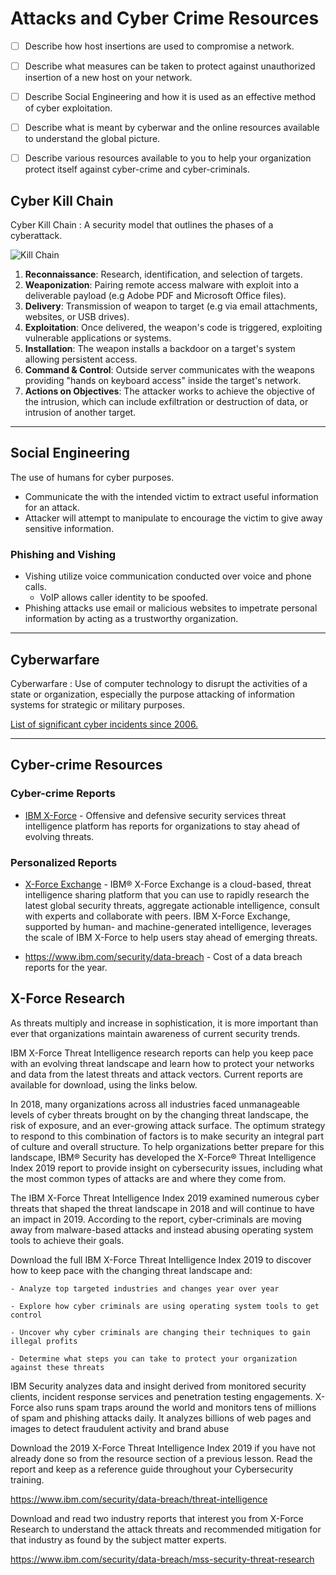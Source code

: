 
# Attacks and Cyber Crime Resources

- [ ] Describe how host insertions are used to compromise a network.
- [ ] Describe what measures can be taken to protect against unauthorized insertion of a new host on your network.

- [ ] Describe Social Engineering and how it is used as an effective method of cyber exploitation.

- [ ] Describe what is meant by cyberwar and the online resources available to understand the global picture.

- [ ] Describe various resources available to you to help your organization protect itself against cyber-crime and cyber-criminals.

## Cyber Kill Chain

Cyber Kill Chain
: A security model that outlines the phases of a cyberattack.

![Kill Chain](https://images.idgesg.net/images/article/2017/11/cyber-kill-chain-infographic-100741032-large.jpg)

1. **Reconnaissance**: Research, identification, and selection of targets.
2. **Weaponization**: Pairing remote access malware with exploit into a deliverable payload (e.g Adobe PDF and Microsoft Office files).
3. **Delivery**: Transmission of weapon to target (e.g via email attachments, websites, or USB drives).
4. **Exploitation**: Once delivered, the weapon's code is triggered, exploiting vulnerable applications or systems.
5. **Installation**: The weapon installs a backdoor on a target's system allowing persistent access.
6. **Command & Control**: Outside server communicates with the weapons providing "hands on keyboard access" inside the target's network.
7. **Actions on Objectives**: The attacker works to achieve the objective of the intrusion, which can include exfiltration or destruction of data, or intrusion of another target.

---

## Social Engineering

The use of humans for cyber purposes.

- Communicate the with the intended victim to extract useful information for an attack.
- Attacker will attempt to manipulate to encourage the victim to give away sensitive information.

### Phishing and Vishing

- Vishing utilize voice communication conducted over voice and phone calls.
  - VoIP allows caller identity to be spoofed.
- Phishing attacks use email or malicious websites to impetrate personal information by acting as a trustworthy organization.

---

## Cyberwarfare

Cyberwarfare
: Use of computer technology to disrupt the activities of a state or organization, especially the purpose attacking of information systems for strategic or military purposes.

[List of significant cyber incidents since 2006.](https://www.csis.org/programs/strategic-technologies-program/significant-cyber-incidents)

---

## Cyber-crime Resources

### Cyber-crime Reports

- [IBM X-Force](https://www.ibm.com/security/xforce) - Offensive and defensive security services threat intelligence platform has reports for organizations to stay ahead of evolving threats.

### Personalized Reports

- [X-Force Exchange](https://exchange.xforce.ibmcloud.com/) - IBM® X-Force Exchange is a cloud-based, threat intelligence sharing platform that you can use to rapidly research the latest global security threats, aggregate actionable intelligence, consult with experts and collaborate with peers. IBM X-Force Exchange, supported by human- and machine-generated intelligence, leverages the scale of IBM X-Force to help users stay ahead of emerging threats.

- <https://www.ibm.com/security/data-breach> - Cost of a data breach reports for the year.

## X-Force Research

As threats multiply and increase in sophistication, it is more important than ever that organizations maintain awareness of current security trends.

IBM X-Force Threat Intelligence research reports can help you keep pace with an evolving threat landscape and learn how to protect your networks and data from the latest threats and attack vectors. Current reports are available for download, using the links below.

In 2018, many organizations across all industries faced unmanageable levels of cyber threats brought on by the changing threat landscape, the risk of exposure, and an ever-growing attack surface. The optimum strategy to respond to this combination of factors is to make security an integral part of culture and overall structure. To help organizations better prepare for this landscape, IBM® Security has developed the X-Force® Threat Intelligence Index 2019 report to provide insight on cybersecurity issues, including what the most common types of attacks are and where they come from.

The IBM X-Force Threat Intelligence Index 2019 examined numerous cyber threats that shaped the threat landscape in 2018 and will continue to have an impact in 2019. According to the report, cyber-criminals are moving away from malware-based attacks and instead abusing operating system tools to achieve their goals.

Download the full IBM X-Force Threat Intelligence Index 2019 to discover how to keep pace with the changing threat landscape and:

    - Analyze top targeted industries and changes year over year

    - Explore how cyber criminals are using operating system tools to get control

    - Uncover why cyber criminals are changing their techniques to gain illegal profits

    - Determine what steps you can take to protect your organization against these threats

IBM Security analyzes data and insight derived from monitored security clients, incident response services and penetration testing engagements. X-Force also runs spam traps around the world and monitors tens of millions of spam and phishing attacks daily. It analyzes billions of web pages and images to detect fraudulent activity and brand abuse

Download the 2019 X-Force Threat Intelligence Index 2019 if you have not already done so from the resource section of a previous lesson.  Read the report and keep as a reference guide throughout your Cybersecurity training.

<https://www.ibm.com/security/data-breach/threat-intelligence>

Download and read two industry reports that interest you from X-Force Research to understand the attack threats and recommended mitigation for that industry as found by the subject matter experts.

<https://www.ibm.com/security/data-breach/mss-security-threat-research>

